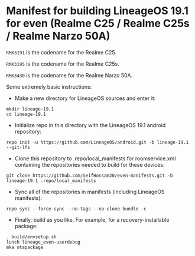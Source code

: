 # Manifest for building LineageOS 19.1 for even (Realme C25 / Realme C25s / Realme Narzo 50A)

`RMX3191` is the codename for the Realme C25.

`RMX3195` is the codename for the Realme C25s.

`RMX3430` is the codename for the Realme Narzo 50A.

Some extremely basic instructions:
- Make a new directory for LineageOS sources and enter it:
```
mkdir lineage-19.1
cd lineage-19.1
```

- Initialize repo in this directory with the LineageOS 19.1 android repository:
```
repo init -u https://github.com/LineageOS/android.git -b lineage-19.1 --git-lfs
```

- Clone this repository to .repo/local_manifests for roomservice.xml containing the repositories needed to build for these devices:
```
git clone https://github.com/SeifHossam20/even-manifests.git -b lineage-19.1 .repo/local_manifests
```

- Sync all of the repositories in manifests (including LineageOS manifests):
```
repo sync --force-sync --no-tags --no-clone-bundle -c
```

- Finally, build as you like. For example, for a recovery-installable package:
```
. build/envsetup.sh
lunch lineage_even-userdebug
mka otapackage
```
